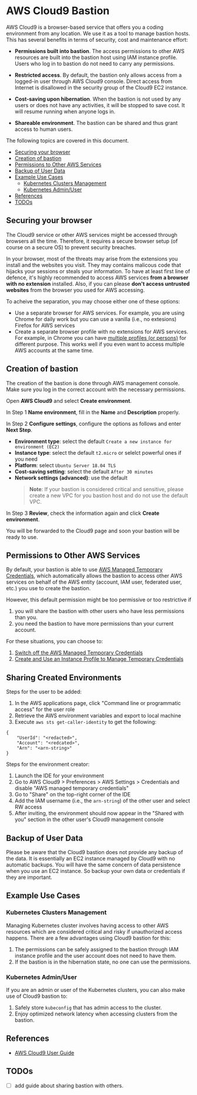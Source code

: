 # AWS Cloud9 Bastion

AWS Cloud9 is a browser-based service that offers you a coding environment from any location. We use it as a tool to manage bastion hosts. This has several benefits in terms of security, cost and maintenance effort:

- **Permissions built into bastion**. The access permissions to other AWS resources are built into the bastion host using IAM instance profile. Users who log in to bastion do not need to carry any permissions.

- **Restricted access**. By default, the bastion only allows access from a logged-in user through AWS Cloud9 console. Direct access from Internet is disallowed in the security group of the Cloud9 EC2 instance.

- **Cost-saving upon hibernation**. When the bastion is not used by any users or does not have any activities, it will be stopped to save cost. It will resume running when anyone logs in.

- **Shareable environment**. The bastion can be shared and thus grant access to human users.

The following topics are covered in this document.

- [Securing your browser](#securing-your-browser)
- [Creation of bastion](#creation-of-bastion)
- [Permissions to Other AWS Services](#permissions-to-other-aws-services)
- [Backup of User Data](#backup-of-user-data)
- [Example Use Cases](#example-use-cases)
  - [Kubernetes Clusters Management](#kubernetes-clusters-management)
  - [Kubernetes Admin/User](#kubernetes-adminuser)
- [References](#references)
- [TODOs](#todos)

## Securing your browser

The Cloud9 service or other AWS services might be accessed through browsers all the time. Therefore, it requires a secure browser setup (of course on a secure OS) to prevent security breaches.

In your browser, most of the threats may arise from the extensions you install and the websites you visit. They may contains malicous code that hijacks your sessions or steals your information. To have at least first line of defence, it's highly recommended to access AWS services **from a browser with no extension** installed. Also, if you can please **don't access untrusted websites** from the browser you used for AWS accessing.

To acheive the separation, you may choose either one of these options:

- Use a separate browser for AWS services. For example, you are using Chrome for daily work but you can use a vanilla (i.e., no extesions) Firefox for AWS services
- Create a separate browser profile with no extensions for AWS services. For example, in Chrome you can have [multiple profiles  (or persons)](https://support.google.com/chrome/answer/2364824?co=GENIE.Platform%3DDesktop&hl=en) for different purpose. This works well if you even want to access multiple AWS accounts at the same time.

## Creation of bastion

The creation of the bastion is done through AWS management console. Make sure you log in the correct account with the necessary permissions.

Open **AWS Cloud9** and select **Create environment**.

In Step 1 **Name environment**, fill in the **Name** and **Description** properly.

In Step 2 **Configure settings**, configure the options as follows and enter **Next Step**.

- **Environment type**: select the default `Create a new instance for environment (EC2)`
- **Instance type**: select the default `t2.micro` or selelct powerful ones if you need
- **Platform**: select `Ubuntu Server 18.04 TLS`
- **Cost-saving setting**: select the default `After 30 minutes`
- **Network settings (advanced)**: use the default
  > **Note**: If your bastion is considered critical and sensitive, please create a new VPC for you bastion host and do not use the default VPC.

In Step 3 **Review**, check the information again and click **Create environment**.

You will be forwarded to the Cloud9 page and soon your bastion will be ready to use.

## Permissions to Other AWS Services

By default, your bastion is able to use [AWS Managed Temporary Credentials](https://docs.aws.amazon.com/cloud9/latest/user-guide/auth-and-access-control.html#auth-and-access-control-temporary-managed-credentials-supported), which automatically allows the bastion to access other AWS services on behalf of the AWS entity (account, IAM user, federated user, etc.) you use to create the bastion.

However, this default permission might be too permissive or too restrictive if

1. you will share the bastion with other users who have less permissions than you.
2. you need the bastion to have more permissions than your current account.

For these situations, you can choose to:

1. [Switch off the AWS Managed Temporary Credentials](https://docs.aws.amazon.com/cloud9/latest/user-guide/auth-and-access-control.html#auth-and-access-control-temporary-managed-credentials-supported)
2. [Create and Use an Instance Profile to Manage Temporary Credentials](https://docs.aws.amazon.com/cloud9/latest/user-guide/credentials.html#credentials-temporary)

## Sharing Created Environments

Steps for the user to be added:

1. In the AWS applications page, click "Command line or programmatic access" for the user role
2. Retrieve the AWS environment variables and export to local machine
3. Execute `aws sts get-caller-identity` to get the following:

```Shell
{
    "UserId": "<redacted>",
    "Account": "<redcated>",
    "Arn": "<arn-string>"
}
```

Steps for the environment creator:

1. Launch the IDE for your environment
2. Go to AWS Cloud9 > Preferences > AWS Settings > Credentials and disable "AWS managed temporary credentials"
3. Go to "Share" on the top-right corner of the IDE
4. Add the IAM username (i.e., the `arn-string`) of the other user and select RW access
5. After inviting, the environment should now appear in the "Shared with you" section in the other user's Cloud9 management console

## Backup of User Data

Please be aware that the Cloud9 bastion does not provide any backup of the data. It is essentially an EC2 instance managed by Cloud9 with no automatic backups. You will have the same concern of data persistence when you use an EC2 instance. So backup your own data or credentials if they are important.

## Example Use Cases

### Kubernetes Clusters Management

Managing Kubernetes cluster involves having access to other AWS resources which are considered critical and risky if unauthorized access happens. There are a few advantages using Cloud9 bastion for this:

1. The permissions can be safely assigned to the bastion through IAM instance profile and the user account does not need to have them.
2. If the bastion is in the hibernation state, no one can use the permissions.

### Kubernetes Admin/User

If you are an admin or user of the Kubernetes clusters, you can also make use of Cloud9 bastion to:

1. Safely store `kubeconfig` that has admin access to the cluster.
2. Enjoy optimized network latency when accessing clusters from the bastion.

## References

- [AWS Cloud9 User Guide](https://docs.aws.amazon.com/cloud9/latest/user-guide/welcome.html)

## TODOs

- [ ] add guide about sharing bastion with others.
